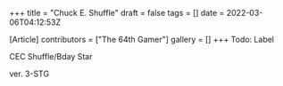 +++
title = "Chuck E. Shuffle"
draft = false
tags = []
date = 2022-03-06T04:12:53Z

[Article]
contributors = ["The 64th Gamer"]
gallery = []
+++
Todo: Label


CEC Shuffle/Bday Star

ver. 3-STG